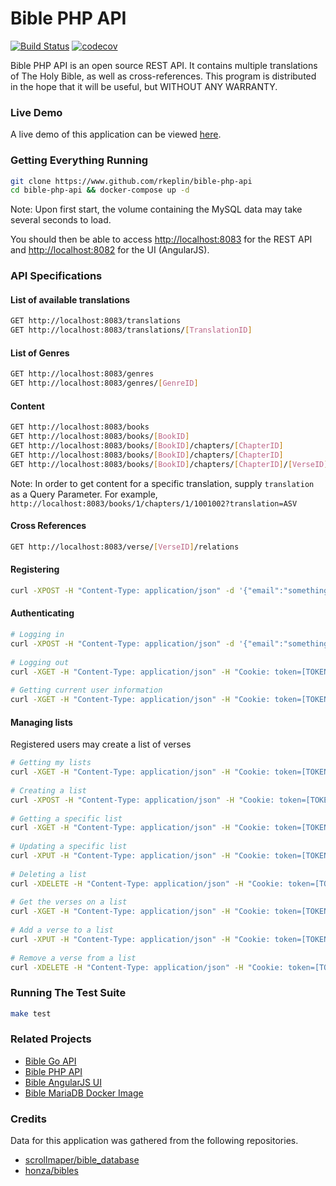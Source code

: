 # Bible PHP API
[![Build Status](https://travis-ci.com/rkeplin/bible-php-api.svg?branch=master)](https://travis-ci.com/rkeplin/bible-php-api)
[![codecov](https://codecov.io/gh/rkeplin/bible-php-api/branch/master/graph/badge.svg)](https://codecov.io/gh/rkeplin/bible-php-api)

Bible PHP API is an open source REST API.  It contains multiple translations of The Holy Bible, as well as cross-references. 
This program is distributed in the hope that it will be useful, but WITHOUT ANY WARRANTY.

### Live Demo
A live demo of this application can be viewed [here](https://bible-php-api.rkeplin.com/v1/books/1/chapters/1).

### Getting Everything Running
```bash
git clone https://www.github.com/rkeplin/bible-php-api
cd bible-php-api && docker-compose up -d
```
Note: Upon first start, the volume containing the MySQL data may take several seconds to load.

You should then be able to access [http://localhost:8083](http://localhost:8083) for the REST API and [http://localhost:8082](http://localhost:8082) for the UI (AngularJS).

### API Specifications
#### List of available translations
```bash
GET http://localhost:8083/translations
GET http://localhost:8083/translations/[TranslationID]
```

#### List of Genres
```bash
GET http://localhost:8083/genres
GET http://localhost:8083/genres/[GenreID]
```

#### Content
```bash
GET http://localhost:8083/books
GET http://localhost:8083/books/[BookID]
GET http://localhost:8083/books/[BookID]/chapters/[ChapterID]
GET http://localhost:8083/books/[BookID]/chapters/[ChapterID]
GET http://localhost:8083/books/[BookID]/chapters/[ChapterID]/[VerseID]
```
Note: In order to get content for a specific translation, supply `translation` as a Query Parameter.  For example,
`http://localhost:8083/books/1/chapters/1/1001002?translation=ASV`

#### Cross References
```bash
GET http://localhost:8083/verse/[VerseID]/relations 
```

#### Registering
```bash
curl -XPOST -H "Content-Type: application/json" -d '{"email":"something@example.com", "password":"something", "passwordConf": "something"}' http://localhost:8083/register
```

#### Authenticating
```bash
# Logging in
curl -XPOST -H "Content-Type: application/json" -d '{"email":"something@example.com", "password":"something"}' http://localhost:8083/authenticate
 
# Logging out
curl -XGET -H "Content-Type: application/json" -H "Cookie: token=[TOKEN]" http://localhost:8083/authenticate/logout
 
# Getting current user information
curl -XGET -H "Content-Type: application/json" -H "Cookie: token=[TOKEN]" http://localhost:8083/authenticate/me
```

#### Managing lists
Registered users may create a list of verses
```bash
# Getting my lists
curl -XGET -H "Content-Type: application/json" -H "Cookie: token=[TOKEN]" http://localhost:8083/lists
 
# Creating a list
curl -XPOST -H "Content-Type: application/json" -H "Cookie: token=[TOKEN]" -d '{"name": "test list"}' http://localhost:8083/lists
 
# Getting a specific list
curl -XGET -H "Content-Type: application/json" -H "Cookie: token=[TOKEN]" http://localhost:8083/lists/[ListID]
 
# Updating a specific list 
curl -XPUT -H "Content-Type: application/json" -H "Cookie: token=[TOKEN]" -d '{"name": "test list updated"}' http://localhost:8083/lists/[ListID]
 
# Deleting a list
curl -XDELETE -H "Content-Type: application/json" -H "Cookie: token=[TOKEN]" http://localhost:8083/lists/[ListID]
 
# Get the verses on a list
curl -XGET -H "Content-Type: application/json" -H "Cookie: token=[TOKEN]" 127.0.0.1:8083/lists/[ListID]/verses
 
# Add a verse to a list
curl -XPUT -H "Content-Type: application/json" -H "Cookie: token=[TOKEN]" 127.0.0.1:8083/lists/[ListID]/verses/[VerseID]
 
# Remove a verse from a list
curl -XDELETE -H "Content-Type: application/json" -H "Cookie: token=[TOKEN]" 127.0.0.1:8083/lists/[ListID]/verses/[VerseID]
```

### Running The Test Suite
```bash
make test
```

### Related Projects
* [Bible Go API](https://www.github.com/rkeplin/bible-go-api)
* [Bible PHP API](https://www.github.com/rkeplin/bible-php-api)
* [Bible AngularJS UI](https://www.github.com/rkeplin/bible-angularjs-ui)
* [Bible MariaDB Docker Image](https://www.github.com/rkeplin/bible-mariadb)

### Credits
Data for this application was gathered from the following repositories.
* [scrollmaper/bible_database](https://github.com/scrollmapper/bible_databases)
* [honza/bibles](https://github.com/honza/bibles)
